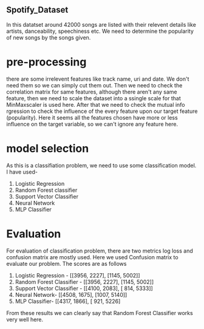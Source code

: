 ## Spotify_Dataset
In this datatset around 42000 songs are listed with their relevent details like artists, danceability, speechiness etc. We need to determine the popularity of new songs by the songs given. 
# pre-processing
there are some irrelevent features like track name, uri and date. We don't need them so we can simply cut them out. Then we need to check the correlation matrix for same features, although there aren't any same feature, then we need to scale the dataset into a ssingle scale for that MinMaxscaler is used here. After that we need to check the mutual info rgression to check the influence of the every feature upon our target feature (popularity). Here it seems all the features chosen have more or less influence on the target variable, so we can't ignore any feature here. 
# model selection
As this is a classifiation problem, we need to use some classification model. I have used-
1. Logistic Regression
2. Random Forest classifier
3. Support Vector Classifier
4. Neural Network
5. MLP Classifier
# Evaluation 
For evaluation of classification problem, there are two metrics log loss and confusion matrix are mostly used. Here we used Confusion matrix to evaluate our problem.
The scores are as follows
1. Logistic Regression -        [[3956, 2227],
                                [1145, 5002]]
2. Random Forest Classifier -   [[3956, 2227],
                                [1145, 5002]]
3. Support Vector Classifier -  [[4100, 2083],
                                [ 814, 5333]]
4. Neural Network-              [[4508, 1675],
                                [1007, 5140]]
5. MLP Classifier-              [[4317, 1866],
                                [ 921, 5226]

From these results we can clearly say that Random Forest Classifier works very well here. 
